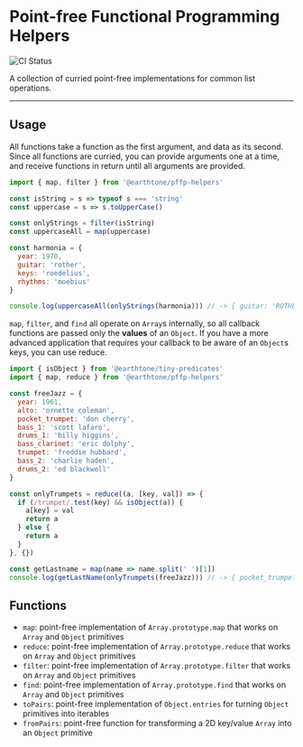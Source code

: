 # Point-free Functional Programming Helpers

![CI Status](https://travis-ci.org/earthtone/pffp-helpers.svg?branch=master)

A collection of curried point-free implementations for common list operations.

---

## Usage

All functions take a function as the first argument, and data as its second. Since all functions are curried, you can provide arguments one at a time, and receive functions in return until all arguments are provided.

```js
import { map, filter } from '@earthtone/pffp-helpers'

const isString = s => typeof s === 'string'
const uppercase = s => s.toUpperCase()

const onlyStrings = filter(isString)
const uppercaseAll = map(uppercase)

const harmonia = {
  year: 1970,
  guitar: 'rother',
  keys: 'roedelius',
  rhythms: 'moebius'
}

console.log(uppercaseAll(onlyStrings(harmonia))) // -> { guitar: 'ROTHER', keys: 'ROEDELIUS', rhythms: 'MOEBIUS' }
```

`map`, `filter`, and `find` all operate on `Array`s internally, so all callback functions are passed only the **values** of an `Object`. If you have a more advanced application that requires your callback to be aware of an `Object`s keys, you can use reduce.

```js
import { isObject } from '@earthtone/tiny-predicates'
import { map, reduce } from '@earthtone/pffp-helpers'

const freeJazz = {
  year: 1961,
  alto: 'ornette coleman',
  pocket_trumpet: 'don cherry',
  bass_1: 'scott lafaro',
  drums_1: 'billy higgins',
  bass_clarinet: 'eric dolphy',
  trumpet: 'freddie hubbard',
  bass_2: 'charlie haden',
  drums_2: 'ed blackwell'
}

const onlyTrumpets = reduce((a, [key, val]) => {
  if (/trumpet/.test(key) && isObject(a)) {
    a[key] = val
    return a
  } else {
    return a
  }
}, {})

const getLastname = map(name => name.split(' ')[1])
console.log(getLastName(onlyTrumpets(freeJazz))) // -> { pocket_trumpet: 'cherry', trumpet: 'hubbard' }
```

## Functions

- `map`: point-free implementation of `Array.prototype.map` that works on `Array` and `Object` primitives
- `reduce`: point-free implementation of `Array.prototype.reduce` that works on `Array` and `Object` primitives
- `filter`: point-free implementation of `Array.prototype.filter` that works on `Array` and `Object` primitives
- `find`: point-free implementation of `Array.prototype.find` that works on `Array` and `Object` primitives
- `toPairs`: point-free implementation of `Object.entries` for turning `Object` primitives into iterables
- `fromPairs`: point-free function for transforming a 2D key/value `Array` into an `Object` primitive

